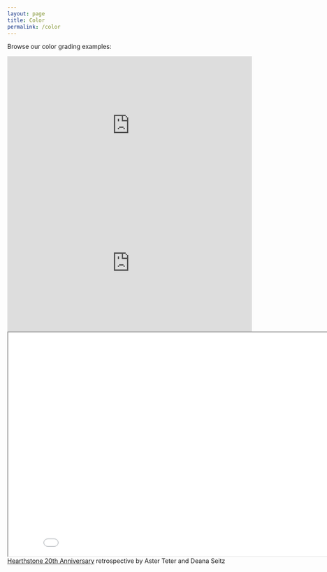 ```yaml
---
layout: page
title: Color
permalink: /color
---
```


Browse our color grading examples:

<iframe width="560" height="315" src="https://www.youtube-nocookie.com/embed/Oi2GmQjwhX4" title="YouTube video player" frameborder="0" allow="accelerometer; autoplay; clipboard-write; encrypted-media; gyroscope; picture-in-picture; web-share" allowfullscreen></iframe>
<br>
<iframe width="560" height="315" src="https://www.youtube.com/embed/3T_3IFmjauM" title="YouTube video player" frameborder="0" allow="accelerometer; autoplay; clipboard-write; encrypted-media; gyroscope; picture-in-picture; web-share" allowfullscreen></iframe>
<br>
<iframe src="//drive.google.com/file/d/1n5e2w9rCUvk76ulP-WNJaaXP35vLmKIH/preview" width="850" height="512" allow="autoplay"></iframe>



<div style=" ">    
  <a href="//drive.google.com/file/d/1n5e2w9rCUvk76ulP-WNJaaXP35vLmKIH/view?usp=sharing">Hearthstone 20th Anniversary</a>  retrospective by Aster Teter and Deana Seitz 
  <!-- more links here -->
</div>